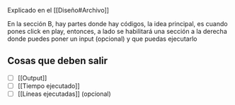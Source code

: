 Explicado en el [[Diseño#Archivo]]

En la sección B, hay partes donde hay códigos, la idea principal, es cuando pones click en play, entonces, a lado se habilitará una sección a la derecha donde puedes poner un input (opcional) y que puedas ejecutarlo
## Cosas que deben salir
- [ ] [[Output]]
- [ ] [[Tiempo ejecutado]]
- [ ] [[Líneas ejecutadas]] (opcional)